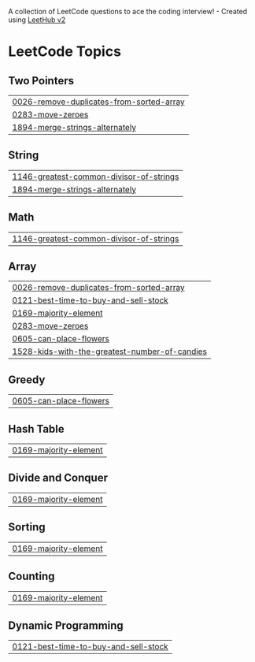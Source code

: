 A collection of LeetCode questions to ace the coding interview! - Created using [LeetHub v2](https://github.com/arunbhardwaj/LeetHub-2.0)
<!---LeetCode Topics Start-->
# LeetCode Topics
## Two Pointers
|  |
| ------- |
| [0026-remove-duplicates-from-sorted-array](https://github.com/enrichskills38/LeetCode/tree/master/0026-remove-duplicates-from-sorted-array) |
| [0283-move-zeroes](https://github.com/enrichskills38/LeetCode/tree/master/0283-move-zeroes) |
| [1894-merge-strings-alternately](https://github.com/enrichskills38/LeetCode/tree/master/1894-merge-strings-alternately) |
## String
|  |
| ------- |
| [1146-greatest-common-divisor-of-strings](https://github.com/enrichskills38/LeetCode/tree/master/1146-greatest-common-divisor-of-strings) |
| [1894-merge-strings-alternately](https://github.com/enrichskills38/LeetCode/tree/master/1894-merge-strings-alternately) |
## Math
|  |
| ------- |
| [1146-greatest-common-divisor-of-strings](https://github.com/enrichskills38/LeetCode/tree/master/1146-greatest-common-divisor-of-strings) |
## Array
|  |
| ------- |
| [0026-remove-duplicates-from-sorted-array](https://github.com/enrichskills38/LeetCode/tree/master/0026-remove-duplicates-from-sorted-array) |
| [0121-best-time-to-buy-and-sell-stock](https://github.com/enrichskills38/LeetCode/tree/master/0121-best-time-to-buy-and-sell-stock) |
| [0169-majority-element](https://github.com/enrichskills38/LeetCode/tree/master/0169-majority-element) |
| [0283-move-zeroes](https://github.com/enrichskills38/LeetCode/tree/master/0283-move-zeroes) |
| [0605-can-place-flowers](https://github.com/enrichskills38/LeetCode/tree/master/0605-can-place-flowers) |
| [1528-kids-with-the-greatest-number-of-candies](https://github.com/enrichskills38/LeetCode/tree/master/1528-kids-with-the-greatest-number-of-candies) |
## Greedy
|  |
| ------- |
| [0605-can-place-flowers](https://github.com/enrichskills38/LeetCode/tree/master/0605-can-place-flowers) |
## Hash Table
|  |
| ------- |
| [0169-majority-element](https://github.com/enrichskills38/LeetCode/tree/master/0169-majority-element) |
## Divide and Conquer
|  |
| ------- |
| [0169-majority-element](https://github.com/enrichskills38/LeetCode/tree/master/0169-majority-element) |
## Sorting
|  |
| ------- |
| [0169-majority-element](https://github.com/enrichskills38/LeetCode/tree/master/0169-majority-element) |
## Counting
|  |
| ------- |
| [0169-majority-element](https://github.com/enrichskills38/LeetCode/tree/master/0169-majority-element) |
## Dynamic Programming
|  |
| ------- |
| [0121-best-time-to-buy-and-sell-stock](https://github.com/enrichskills38/LeetCode/tree/master/0121-best-time-to-buy-and-sell-stock) |
<!---LeetCode Topics End-->